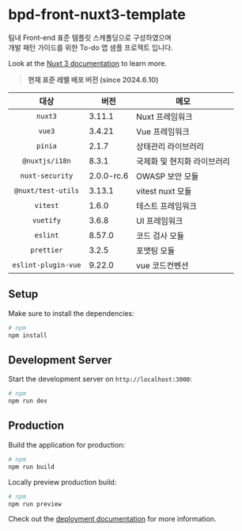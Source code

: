 # bpd-front-nuxt3-template
팀내 Front-end 표준 템플릿 스캐폴딩으로 구성하였으며   
개발 패턴 가이드를 위한 To-do 앱 샘플 프로젝트 입니다.

Look at the [Nuxt 3 documentation](https://nuxt.com/docs/getting-started/introduction) to learn more.

> **현재 표준 레벨 배포 버전 (since 2024.6.10)**

| 대상 | 버전 | 메모 |
|:---:|---|---|
| `nuxt3` | 3.11.1 | Nuxt 프레임워크 |
| `vue3`| 3.4.21 | Vue 프레임워크 |
| `pinia` | 2.1.7 | 상태관리 라이브러리 |
| `@nuxtjs/i18n` | 8.3.1 | 국제화 및 현지화 라이브러리 |
| `nuxt-security` | 2.0.0-rc.6 | OWASP 보안 모듈 |
| `@nuxt/test-utils` | 3.13.1 | vitest nuxt 모듈 |
| `vitest` | 1.6.0 | 테스트 프레임워크 |
| `vuetify` | 3.6.8 | UI 프레임워크 |
| `eslint` | 8.57.0 | 코드 검사 모듈 |
| `prettier` | 3.2.5 | 포맷팅 모듈 |
| `eslint-plugin-vue` | 9.22.0 | vue 코드컨벤션 |

## Setup

Make sure to install the dependencies:

```bash
# npm
npm install
```

## Development Server
Start the development server on `http://localhost:3000`:
```bash
# npm
npm run dev
```

## Production

Build the application for production:

```bash
# npm
npm run build
```

Locally preview production build:

```bash
# npm
npm run preview
```

Check out the [deployment documentation](https://nuxt.com/docs/getting-started/deployment) for more information.
